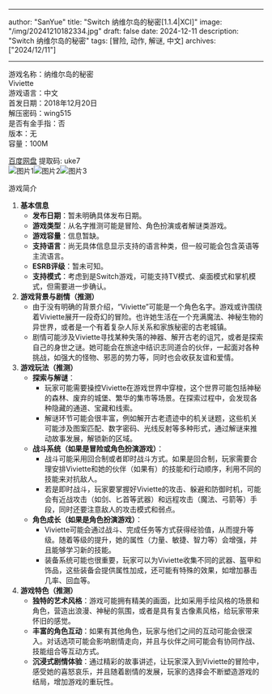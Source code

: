 
---
author: "SanYue"
title: "Switch 纳维尔岛的秘密[1.1.4|XCI]"
image: "/img/20241210182334.jpg"
draft: false
date: 2024-12-11
description: "Switch 纳维尔岛的秘密"
tags: [冒险, 动作, 解谜, 中文]
archives: ["2024/12/11"]

---

游戏名称：纳维尔岛的秘密   
Viviette    
游戏语言：中文  
首发日期：2018年12月20日  
解压密码：wing515  
是否有金手指：否  
版本：无   
容量：100M

[百度网盘](https://pan.baidu.com/s/1ElDUOOhha0kD5YDx5hTk1Q) 提取码: uke7  
![图片1](/img/bdcfe5.jpg)![图片2](/img/9ad764.jpg)![图片3](/img/d6862b.jpg)  

游戏简介  
1. **基本信息**
   - **发布日期**：暂未明确具体发布日期。
   - **游戏类型**：从名字推测可能是冒险、角色扮演或者解谜类游戏。
   - **游戏容量**：信息暂缺。
   - **支持语言**：尚无具体信息显示支持的语言种类，但一般可能会包含英语等主流语言。
   - **ESRB评级**：暂未可知。
   - **支持模式**：考虑到是Switch游戏，可能支持TV模式、桌面模式和掌机模式，但需要进一步确认。
2. **游戏背景与剧情（推测）**
   - 由于没有明确的背景介绍，“Viviette”可能是一个角色名字。游戏或许围绕着Viviette展开一段奇幻的冒险。也许她生活在一个充满魔法、神秘生物的异世界，或者是一个有着复杂人际关系和家族秘密的古老城镇。
   - 剧情可能涉及Viviette寻找某种失落的神器、解开古老的诅咒，或者是探索自己的身世之谜。她可能会在旅途中结识志同道合的伙伴，一起面对各种挑战，如强大的怪物、邪恶的势力等，同时也会收获友谊和爱情。
3. **游戏玩法（推测）**
   - **探索与解谜**：
     - 玩家可能需要操控Viviette在游戏世界中穿梭，这个世界可能包括神秘的森林、废弃的城堡、繁华的集市等场景。在探索过程中，会发现各种隐藏的通道、宝藏和线索。
     - 解谜环节可能会很丰富，例如解开古老遗迹中的机关谜题，这些机关可能涉及图案匹配、数字密码、光线反射等多种形式，通过解谜来推动故事发展，解锁新的区域。
   - **战斗系统（如果是冒险或角色扮演游戏）**：
     - 战斗可能采用回合制或者即时战斗方式。如果是回合制，玩家需要合理安排Viviette和她的伙伴（如果有）的技能和行动顺序，利用不同的技能来对抗敌人。
     - 若是即时战斗，玩家要掌握好Viviette的攻击、躲避和防御时机，可能会有近战攻击（如剑、匕首等武器）和远程攻击（魔法、弓箭等）手段，同时还要注意敌人的攻击模式和弱点。
   - **角色成长（如果是角色扮演游戏）**：
     - Viviette可能会通过战斗、完成任务等方式获得经验值，从而提升等级。随着等级的提升，她的属性（力量、敏捷、智力等）会增强，并且能够学习新的技能。
     - 装备系统可能也很重要，玩家可以为Viviette收集不同的武器、盔甲和饰品，这些装备会提供属性加成，还可能有特殊的效果，如增加暴击几率、回血等。
4. **游戏特色（推测）**
   - **独特的艺术风格**：游戏可能拥有精美的画面，比如采用手绘风格的场景和角色，营造出浪漫、神秘的氛围，或者是具有复古像素风格，给玩家带来怀旧的感觉。
   - **丰富的角色互动**：如果有其他角色，玩家与他们之间的互动可能会很深入。对话选项可能会影响剧情走向，并且与伙伴之间可能会有协同作战、技能组合等互动方式。
   - **沉浸式剧情体验**：通过精彩的故事讲述，让玩家深入到Viviette的冒险中，感受她的喜怒哀乐，并且随着剧情的发展，玩家的选择会不断塑造游戏的结局，增加游戏的重玩性。
